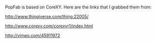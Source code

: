 PopFab is based on CoreXY. Here are the links that I grabbed them from:

http://www.thingiverse.com/thing:22005/

http://www.corexy.com/corexyr1/index.html

http://vimeo.com/45911972